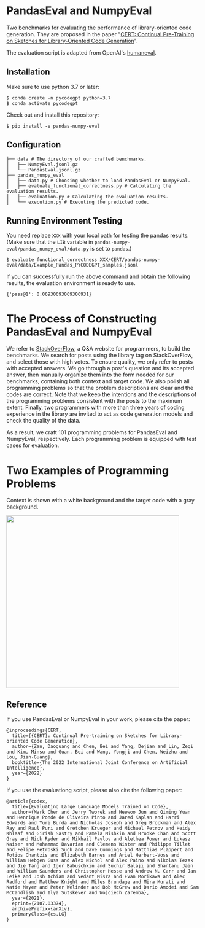 # PandasEval and NumpyEval

Two benchmarks for evaluating the performance of library-oriented code generation. They are proposed in the paper "[CERT: Continual Pre-Training on Sketches for Library-Oriented Code Generation](https://arxiv.org/pdf/2206.06888.pdf)". 

The evaluation script is adapted from OpenAI's [humaneval](https://github.com/openai/human-eval/tree/master/human_eval).

## Installation

Make sure to use python 3.7 or later: 
```
$ conda create -n pycodegpt python=3.7
$ conda activate pycodegpt
```

Check out and install this repository:
```
$ pip install -e pandas-numpy-eval
```

## Configuration
```
├── data # The directory of our crafted benchmarks.
│   ├── NumpyEval.jsonl.gz
│   └── PandasEval.jsonl.gz
├── pandas_numpy_eval
│   ├── data.py # Choosing whether to load PandasEval or NumpyEval.
│   ├── evaluate_functional_correctness.py # Calculating the evaluation results.
│   ├── evaluation.py # Calculating the evaluation results.
│   └── execution.py # Executing the predicted code.
```

## Running Environment Testing

You need replace `XXX` with your local path for testing the pandas results. (Make sure that the `LIB` variable in `pandas-numpy-eval/pandas_numpy_eval/data.py` is set to `pandas`.)
```
$ evaluate_functional_correctness XXX/CERT/pandas-numpy-eval/data/Example_Pandas_PYCODEGPT_samples.jsonl
```

If you can successfully run the above command and obtain the following results, the evaluation environment is ready to use.
```
{'pass@1': 0.06930693069306931}
```

# The Process of Constructing PandasEval and NumpyEval

We refer to [StackOverFlow](https://stackoverflow.com/), a Q&A website for programmers, to build the benchmarks. We search for posts using the library tag on StackOverFlow, and select those with high votes. To ensure quality, we only refer to posts with accepted answers. We go through a post's question and its accepted answer, then manually organize them into the form needed for our benchmarks, containing both context and target code. We also polish all programming problems so that the problem descriptions are clear and the codes are correct. Note that we keep the intentions and the descriptions of the programming problems consistent with the posts to the maximum extent. Finally, two programmers with more than three years of coding experience in the library are invited to act as code generation models and check the quality of the data.

As a result, we craft 101 programming problems for PandasEval and NumpyEval, respectively. Each programming problem is equipped with test cases for evaluation.

# Two Examples of Programming Problems

Context is shown with a white background and the target code with a gray background.

<!-- <img src=../images/benchmark_demo.png width=450 /> -->
<!-- ![](../images/benchmark_demo.png) -->
<img src=https://s3.bmp.ovh/imgs/2022/06/28/7a6fa5d9aa4ea6c7.png width=450 />

## Reference

If you use PandasEval or NumpyEval in your work, please cite the paper:

```
@inproceedings{CERT,
  title={{CERT}: Continual Pre-training on Sketches for Library-oriented Code Generation},
  author={Zan, Daoguang and Chen, Bei and Yang, Dejian and Lin, Zeqi and Kim, Minsu and Guan, Bei and Wang, Yongji and Chen, Weizhu and Lou, Jian-Guang},
  booktitle={The 2022 International Joint Conference on Artificial Intelligence},
  year={2022}
}
```

If you use the evaluationg script, please also cite the following paper:
```
@article{codex,
  title={Evaluating Large Language Models Trained on Code},
  author={Mark Chen and Jerry Tworek and Heewoo Jun and Qiming Yuan and Henrique Ponde de Oliveira Pinto and Jared Kaplan and Harri Edwards and Yuri Burda and Nicholas Joseph and Greg Brockman and Alex Ray and Raul Puri and Gretchen Krueger and Michael Petrov and Heidy Khlaaf and Girish Sastry and Pamela Mishkin and Brooke Chan and Scott Gray and Nick Ryder and Mikhail Pavlov and Alethea Power and Lukasz Kaiser and Mohammad Bavarian and Clemens Winter and Philippe Tillet and Felipe Petroski Such and Dave Cummings and Matthias Plappert and Fotios Chantzis and Elizabeth Barnes and Ariel Herbert-Voss and William Hebgen Guss and Alex Nichol and Alex Paino and Nikolas Tezak and Jie Tang and Igor Babuschkin and Suchir Balaji and Shantanu Jain and William Saunders and Christopher Hesse and Andrew N. Carr and Jan Leike and Josh Achiam and Vedant Misra and Evan Morikawa and Alec Radford and Matthew Knight and Miles Brundage and Mira Murati and Katie Mayer and Peter Welinder and Bob McGrew and Dario Amodei and Sam McCandlish and Ilya Sutskever and Wojciech Zaremba},
  year={2021},
  eprint={2107.03374},
  archivePrefix={arXiv},
  primaryClass={cs.LG}
}
```
